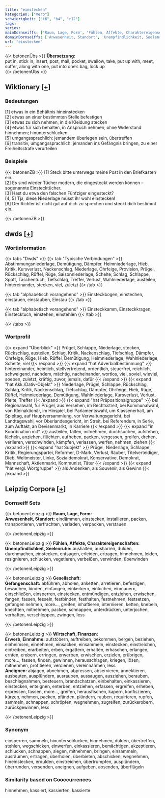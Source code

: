```yaml
---
title: "einstecken"
kategorien: ["Verb"]
schwierigkeit: ["k6", "h4", "r12"]
tags:
series:
mainDornseiffs: ['Raum, Lage, Form', 'Fühlen, Affekte, Charaktereigenschaften', 'Gesellschaft', 'Wirtschaft, Finanzen']
domainDornseiffs: ['Anwesenheit, Standort', 'Unempfindlichkeit, Seelenruhe', 'Gefangenschaft', 'Erwerb, Einnahme', 'Aneignen']
url: "einstecken"
---
```


{{< betonenÜbs >}}
**Übersetzung:**  
put in, stick in, insert, post, mail, pocket, swallow, take, put up with, meet, suffer, along with one, put into one’s bag, lock up  
{{< /betonenÜbs >}}

## Wiktionary [[+](https://de.wiktionary.org/wiki/einstecken)]

### Bedeutungen
[1] etwas in ein Behältnis hineinstecken  
[2] etwas an einer bestimmten Stelle befestigen  
[3] etwas zu sich nehmen, in die Kleidung stecken  
[4] etwas für sich behalten, in Anspruch nehmen; ohne Widerstand hinnehmen; hinunterschlucken  
[5] umgangssprachlich: jemandem überlegen sein, übertreffen  
[6] transitiv, umgangssprachlich: jemanden ins Gefängnis bringen, zu einer Freiheitsstrafe verurteilen  

### Beispiele
{{< betonenZB >}}
[1] Steck bitte unterwegs meine Post in den Briefkasten ein.  
[2] Es sind wieder Tücher modern, die eingesteckt werden können – sogenannte Einstecktücher.  
[3] Hast du etwa den falschen Fünfziger eingesteckt?  
[4, 5] Tja, diese Niederlage müsst ihr wohl einstecken!  
[6] Der Richter ist nicht gut auf dich zu sprechen und steckt dich bestimmt ein.  

{{< /betonenZB >}}


## dwds [[+](https://www.dwds.de/wb/einstecken)]

### Wortinformation
{{< tabs "Dwds" >}}
{{< tab "Typische Verbindungen" >}}
Abstimmungsniederlage, Demütigung, Dämpfer, Heimniederlage, Hieb, Kritik, Kursverlust, Nackenschlag, Niederlage, Ohrfeige, Provision, Prügel, Rückschlag, Rüffel, Rüge, Saisonniederlage, Schelte, Schlag, Schlappe, Spott, Taschentuch, Tiefschlag, Treffer, Verlust, Wahlniederlage, austeilen, hintereinander, stecken, viel, zuletzt
{{< /tab >}}

{{< tab "alphabetisch vorangehend" >}}
Einsteckbogen, einstechen, einstauen, einstauben, Einstau
{{< /tab >}}

{{< tab "alphabetisch vorangehend" >}}
Einsteckkamm, Einsteckkragen, Einstecktuch, einstehen, einstehlen
{{< /tab >}}

{{< /tabs >}}

### Wortprofil
{{< expand "Überblick" >}} Prügel, Schlappe, Niederlage, stecken, Rückschlag, austeilen, Schlag, Kritik, Nackenschlag, Tiefschlag, Dämpfer, Ohrfeige, Rüge, Hieb, Rüffel, Demütigung, Heimniederlage, Wahlniederlage, Schelte, viel {{< /expand >}}
{{< expand "hat Adverbialbestimmung" >}} hintereinander, heimlich, stellvertretend, ordentlich, steuerfrei, reichlich, schweigend, nachdem, mächtig, nacheinander, wortlos, viel, soviel, wieviel, soeben, zuletzt, kräftig, zuvor, jemals, dafür {{< /expand >}}
{{< expand "hat Akk./Dativ-Objekt" >}} Niederlage, Prügel, Schlappe, Rückschlag, Schlag, Kritik, Nackenschlag, Tiefschlag, Dämpfer, Ohrfeige, Hieb, Rüge, Rüffel, Heimniederlage, Demütigung, Wahlniederlage, Kursverlust, Verlust, Pleite, Treffer {{< /expand >}}
{{< expand "hat Präpositionalgruppe" >}} bei Regionalwahl, für Prügel, aus Versehen, im Rechtsstreit, bei Kommunalwahl, von Kleinaktionär, im Hinspiel, bei Parlamentswahl, um Klassenerhalt, am Spieltag, auf Hauptversammlung, vor Verwaltungsgericht, bei Landtagswahl, vor Oberlandesgericht, im Streit, bei Referendum, in Serie, zum Auftakt, an Devisenmarkt, in Karriere {{< /expand >}}
{{< expand "in Koordination mit" >}} austeilen, falten, mitnehmen, durchsuchen, aufstehen, lächeln, anziehen, flüchten, aufheben, packen, vergessen, greifen, drehen, verlieren, verschwinden, kämpfen, verlassen, werfen, nehmen, ziehen {{< /expand >}}
{{< expand "hat Subjekt" >}} Prügel, Niederlage, Schlappe, Kritik, Regierungspartei, Reformer, D-Mark, Verlust, Räuber, Titelverteidiger, Dieb, Weltmeister, Linke, Sozialdemokrat, Konservative, Demokrat, Mannschaft, Aktienmarkt, Kommunist, Täter {{< /expand >}}
{{< expand "hat vergl. Wortgruppe" >}} als Andenken, als Souvenir, als Gewinn {{< /expand >}}

## Leipzig Corpora [[+](https://corpora.uni-leipzig.de/en/res?word=einstecken&corpusId=deu_newscrawl-public_2018)]

### Dornseiff Sets
{{< betonenLeipzig >}}
**Raum, Lage, Form:**  
**Anwesenheit, Standort:** eindämmen, einstecken, installieren, packen, transportieren, verfrachten, verladen, verpacken, verstauen  

{{< /betonenLeipzig >}}


{{< betonenLeipzig >}}
**Fühlen, Affekte, Charaktereigenschaften:**  
**Unempfindlichkeit, Seelenruhe:** aushalten, ausharren, dulden, durchmachen, einstecken, entsagen, erleiden, ertragen, hinnehmen, leiden, resignieren, schlucken, vegetieren, verbeißen, verwinden, überwinden  

{{< /betonenLeipzig >}}


{{< betonenLeipzig >}}
**Gesellschaft:**  
**Gefangenschaft:** abführen, abholen, anketten, arretieren, befestigen, bewachen, binden, einfangen, einkerkern, einlochen, einmauern, einschließen, einsperren, einstecken, entmündigen, entziehen, erwischen, fangen, fassen, fesseln, festbinden, festhalten, festnehmen, festsetzen, gefangen nehmen, more..., greifen, inhaftieren, internieren, ketten, knebeln, knechten, mitnehmen, packen, schnappen, unterdrücken, unterjochen, verhaften, verschleppen, zwingen, less  

{{< /betonenLeipzig >}}


{{< betonenLeipzig >}}
**Wirtschaft, Finanzen:**  
**Erwerb, Einnahme:** aufstöbern, auftreiben, bekommen, bergen, beziehen, einheimsen, einnehmen, einsacken, einsammeln, einstecken, einstreichen, eintreiben, erarbeiten, erben, ergattern, erhalten, erhaschen, erlangen, ernten, erobern, erringen, erwerben, erwischen, erzielen, erübrigen, more..., fassen, finden, gewinnen, herausschlagen, kriegen, lösen, mitnehmen, profitieren, verdienen, vereinnahmen, less  
**Aneignen:** abjagen, abnehmen, abpressen, abservieren, annektieren, ausbeuten, ausplündern, ausrauben, aussaugen, ausziehen, berauben, beschlagnahmen, besteuern, brandschatzen, einbehalten, einkassieren, einstecken, enteignen, enterben, entziehen, erfassen, ergreifen, erheben, erpressen, fassen, more..., greifen, herausfischen, kapern, konfiszieren, kürzen, nehmen, packen, pfänden, plündern, rauben, requirieren, rupfen, sammeln, schnappen, schröpfen, wegnehmen, zugreifen, zurückerobern, zurückgewinnen, less  

{{< /betonenLeipzig >}}

### Synonym
einsperren, sammeln, hinunterschlucken, hinnehmen, dulden, übertreffen, stehlen, wegschicken, einwerfen, einkassieren, bemächtigen, akzeptieren, schlucken, schnappen, siegen, mitnehmen, bringen, einsammeln, ausräumen, ertragen, überholen, überbieten, abschicken, wegnehmen, hineinstecken, erdulden, einstreichen, übertrumpfen, ausplündern, überrunden, versenden, aneignen, aufgeben, absenden, überflügeln


### Similarity based on Cooccurrences
hinnehmen, kassiert, kassierten, kassierte

